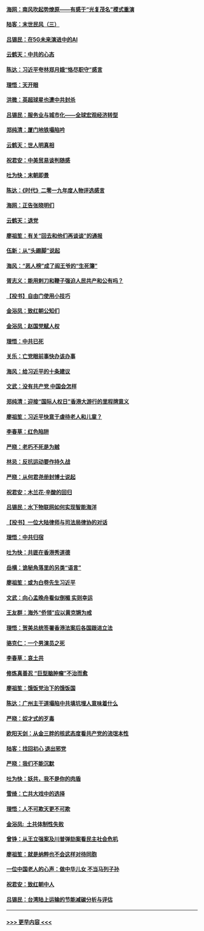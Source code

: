 #### [海网：南风吹起势燎原——有感于“光复茂名”模式重演](../pages/nsc993/n11732308.md?t=12200144) 
#### [陆客：末世民风（三）](../pages/nsc993/n11732211.md?t=12200144) 
#### [吕锡民：在5G未来演进中的AI](../pages/nsc993/n11730010.md?t=12200144) 
#### [云鹤天：中共的心态](../pages/nsc993/n11729906.md?t=12200144) 
#### [陈达：习近平夸林郑月娥“恪尽职守”感言](../pages/nsc993/n11729881.md?t=12200144) 
#### [理悟：天开眼](../pages/nsc993/n11729699.md?t=12200144) 
#### [洪微：英超球星也遭中共封杀](../pages/nsc993/n11727243.md?t=12200144) 
#### [吕锡民：服务业与城市化——全球宏观经济转型](../pages/nsc993/n11725845.md?t=12200144) 
#### [郑纯清：厦门地铁塌陷吟](../pages/nsc993/n11725813.md?t=12200144) 
#### [云鹤天：世人明真相](../pages/nsc993/n11725621.md?t=12200144) 
#### [祝君安：中美贸易谈判随感](../pages/nsc993/n11725609.md?t=12200144) 
#### [吐为快：末朝即景](../pages/nsc993/n11723365.md?t=12200144) 
#### [陈达：《时代》二零一九年度人物评选感言](../pages/nsc993/n11723337.md?t=12200144) 
#### [海网：正告张晓明们](../pages/nsc993/n11723228.md?t=12200144) 
#### [云鹤天：退党](../pages/nsc993/n11723056.md?t=12200144) 
#### [廖祖笙：有关“回去和他们再谈谈”的通报](../pages/nsc993/n11722442.md?t=12200144) 
#### [伍新：从“头踢脚”说起](../pages/nsc993/n11722429.md?t=12200144) 
#### [海风：“恶人榜”成了阎王爷的“生死簿”](../pages/nsc993/n11722272.md?t=12200144) 
#### [胥志义：能用剌刀和鞭子强迫人民共产和公有吗？](../pages/nsc993/n11720569.md?t=12200144) 
#### [【投书】自由门使用小技巧](../pages/nsc993/n11720180.md?t=12200144) 
#### [金浴凤：致红朝公知们](../pages/nsc993/n11720563.md?t=12200144) 
#### [金浴凤：赵国党赋人权](../pages/nsc993/n11720533.md?t=12200144) 
#### [理悟：中共已死](../pages/nsc993/n11720233.md?t=12200144) 
#### [关乐：亡党眼前事快办该办事](../pages/nsc993/n11719160.md?t=12200144) 
#### [海风：给习近平的十条建议](../pages/nsc993/n11717616.md?t=12200144) 
#### [文武：没有共产党 中国会怎样](../pages/nsc993/n11717584.md?t=12200144) 
#### [郑纯清：迎接“国际人权日”香港大游行的里程牌意义](../pages/nsc993/n11717417.md?t=12200144) 
#### [廖祖笙：习近平快意于虐待老人和儿童？](../pages/nsc993/n11715313.md?t=12200144) 
#### [李春草：红色陷阱](../pages/nsc993/n11715029.md?t=12200144) 
#### [严晓：老朽不死是为贼](../pages/nsc993/n11712910.md?t=12200144) 
#### [林忌：反抗运动要作持久战](../pages/nsc993/n11712623.md?t=12200144) 
#### [严晓：从何君尧册封博士说起](../pages/nsc993/n11712465.md?t=12200144) 
#### [祝君安：木兰花·辛酸的回归](../pages/nsc993/n11712381.md?t=12200144) 
#### [吕锡民：水下物联网如何实现智能海洋](../pages/nsc993/n11711158.md?t=12200144) 
#### [【投书】一位大陆律师与司法局律协的对话](../pages/nsc993/n11709675.md?t=12200144) 
#### [理悟：中共归宿](../pages/nsc993/n11710059.md?t=12200144) 
#### [吐为快：共匪在香港秀道德](../pages/nsc993/n11709979.md?t=12200144) 
#### [岳横：诡秘角落里的另类“语言”](../pages/nsc993/n11709792.md?t=12200144) 
#### [廖祖笙：或为白卷先生习近平](../pages/nsc993/n11708330.md?t=12200144) 
#### [文武：向心孟晚舟看似倒楣 实则幸运](../pages/nsc993/n11708236.md?t=12200144) 
#### [王友群：海外“侨领”应以黄克锵为戒](../pages/nsc993/n11706176.md?t=12200144) 
#### [理悟：贺美总统签署香港法案后各国跟进立法](../pages/nsc993/n11706853.md?t=12200144) 
#### [骆克仁：一个男演员之死](../pages/nsc993/n11706677.md?t=12200144) 
#### [李春草：哀土共](../pages/nsc993/n11706255.md?t=12200144) 
#### [修炼真善忍 “巨型脑肿瘤”不治而愈](../pages/nsc993/n11705340.md?t=12200144) 
#### [廖祖笙：饿饭党治下的饿饭国](../pages/nsc993/n11705085.md?t=12200144) 
#### [陈达：广州主干道塌陷中共填坑埋人意味着什么](../pages/nsc993/n11705046.md?t=12200144) 
#### [严晓：奴才式的歹毒](../pages/nsc993/n11704826.md?t=12200144) 
#### [欧阳天剑：从金三胖的核武态度看共产党的流氓本性](../pages/nsc993/n11702238.md?t=12200144) 
#### [陆客：找回初心 退出邪党](../pages/nsc993/n11702213.md?t=12200144) 
#### [严晓：我们不能沉默](../pages/nsc993/n11702110.md?t=12200144) 
#### [吐为快：妖共，我不是你的肉盾](../pages/nsc993/n11701366.md?t=12200144) 
#### [雪绮：亡共大戏中的选择](../pages/nsc993/n11699922.md?t=12200144) 
#### [理悟：人不可欺天更不可欺](../pages/nsc993/n11699657.md?t=12200144) 
#### [金浴凤:  土共体制性失败](../pages/nsc993/n11699361.md?t=12200144) 
#### [曾铮：从王立强案及川普弹劾案看民主社会危机](../pages/nsc993/n11699318.md?t=12200144) 
#### [廖祖笙：就是纳粹也不会这样对待同胞](../pages/nsc993/n11697658.md?t=12200144) 
#### [一位中国老人的心声：做中华儿女 不当马列子孙](../pages/nsc993/n11697525.md?t=12200144) 
#### [祝君安：致红朝中人](../pages/nsc993/n11697518.md?t=12200144) 
#### [吕锡民：台湾陆上运输的节能减碳分析与评估](../pages/nsc993/n11694983.md?t=12200144) 

----
#### [ >>> 更早内容 <<< ](../indexes/nsc993-earlier.md)
